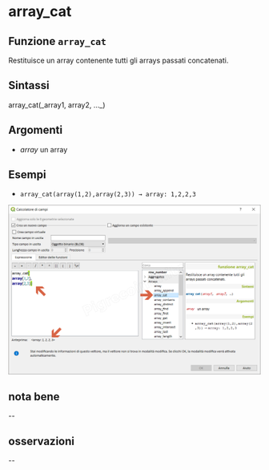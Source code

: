 # array\_cat

## Funzione `array_cat`

Restituisce un array contenente tutti gli arrays passati concatenati.

## Sintassi

array_cat\(\_array1, array2, …_\)

## Argomenti

* _array_ un array

## Esempi

* `array_cat(array(1,2),array(2,3)) → array: 1,2,2,3`

![](../../../.gitbook/assets/array_cat1%20%281%29.png)

## nota bene

--

## osservazioni

--

